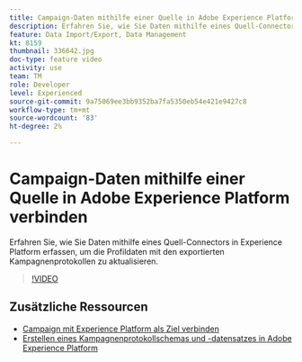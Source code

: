 ```yaml
---
title: Campaign-Daten mithilfe einer Quelle in Adobe Experience Platform verbinden
description: Erfahren Sie, wie Sie Daten mithilfe eines Quell-Connectors in Experience Platform erfassen, um die Profildaten mit den exportierten Kampagnenprotokollen zu aktualisieren.
feature: Data Import/Export, Data Management
kt: 8159
thumbnail: 336642.jpg
doc-type: feature video
activity: use
team: TM
role: Developer
level: Experienced
source-git-commit: 9a75069ee3bb9352ba7fa5350eb54e421e9427c8
workflow-type: tm+mt
source-wordcount: '83'
ht-degree: 2%

---
```



# Campaign-Daten mithilfe einer Quelle in Adobe Experience Platform verbinden

Erfahren Sie, wie Sie Daten mithilfe eines Quell-Connectors in Experience Platform erfassen, um die Profildaten mit den exportierten Kampagnenprotokollen zu aktualisieren.

>[!VIDEO](https://video.tv.adobe.com/v/336642?quality=12)

## Zusätzliche Ressourcen

* [Campaign mit Experience Platform als Ziel verbinden](/help/tutorial-integrate-with-experience-platform/connect-campaign-to-experience-platform-as-destination.md)
* [Erstellen eines Kampagnenprotokollschemas und -datensatzes in Adobe Experience Platform](/help/tutorial-integrate-with-experience-platform/create-a-campaign-logs-schema-and-dataset-in-experience-platform.md)

